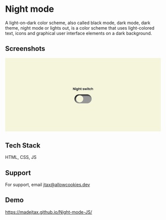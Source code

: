 # Night mode

A light-on-dark color scheme, also called black mode, dark mode, dark theme, night mode or lights out, is a color scheme that uses light-colored text, icons and graphical user interface elements on a dark background.


## Screenshots

![App Screenshot](https://raw.githubusercontent.com/josejtax/Night-mode-JS/main/assets/img/Captura%20de%20pantalla%202022-12-03%20201244.png)


## Tech Stack

HTML, CSS, JS


## Support

For support, email jtax@allowcookies.dev


## Demo

https://madejtax.github.io/Night-mode-JS/
